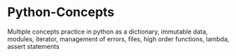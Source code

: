 # Python-Concepts

Multiple concepts practice in python as a dictionary, immutable data, modules, iterator, management of errors, files, high order functions, lambda, assert statements
